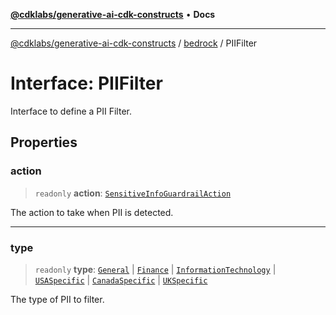 [**@cdklabs/generative-ai-cdk-constructs**](../../../README.md) • **Docs**

***

[@cdklabs/generative-ai-cdk-constructs](../../../README.md) / [bedrock](../README.md) / PIIFilter

# Interface: PIIFilter

Interface to define a PII Filter.

## Properties

### action

> `readonly` **action**: [`SensitiveInfoGuardrailAction`](../enumerations/SensitiveInfoGuardrailAction.md)

The action to take when PII is detected.

***

### type

> `readonly` **type**: [`General`](../namespaces/PIIType/enumerations/General.md) \| [`Finance`](../namespaces/PIIType/enumerations/Finance.md) \| [`InformationTechnology`](../namespaces/PIIType/enumerations/InformationTechnology.md) \| [`USASpecific`](../namespaces/PIIType/enumerations/USASpecific.md) \| [`CanadaSpecific`](../namespaces/PIIType/enumerations/CanadaSpecific.md) \| [`UKSpecific`](../namespaces/PIIType/enumerations/UKSpecific.md)

The type of PII to filter.
